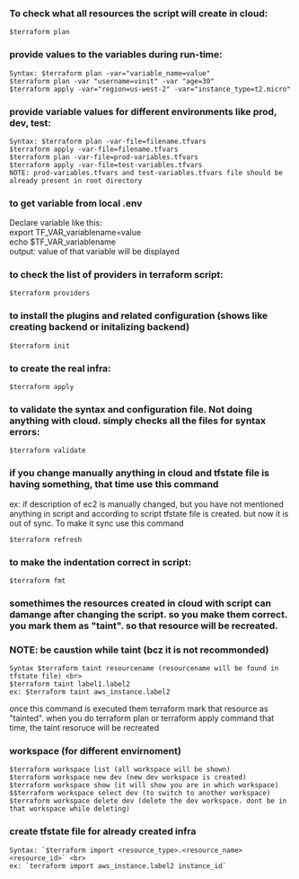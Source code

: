 ### To check what all resources the script will create in cloud:
``` shell
$terraform plan
```

### provide values to the variables during run-time:
``` shell
Syntax: $terraform plan -var="variable_name=value"
$terraform plan -var "username=vinit" -var "age=30"
$terraform apply -var="region=us-west-2" -var="instance_type=t2.micro"
```

### provide variable values for different environments like prod, dev, test:
``` shell
Syntax: $terraform plan -var-file=filename.tfvars
$terraform apply -var-file=filename.tfvars
$terraform plan -var-file=prod-variables.tfvars
$terraform apply -var-file=test-variables.tfvars
NOTE: prod-variables.tfvars and test-variables.tfvars file should be already present in root directory
```

### to get variable from local .env 
Declare variable like this: <br>
export TF_VAR_variablename=value <br>
echo $TF_VAR_variablename <br>
output: value of that variable will be displayed 

### to check the list of providers in terraform script:
``` shell
$terraform providers
```

### to install the plugins and related configuration (shows like creating backend or initalizing backend)
``` shell
$terraform init
```

### to create the real infra:
``` shell
$terraform apply
```

### to validate the syntax and configuration file. Not doing anything with cloud. simply checks all the files for syntax errors:
```shell
$terraform validate
```

### if you change manually anything in cloud and tfstate file is having something, that time use this command
ex: if description of ec2 is manually changed, but you have not mentioned anything in script and according to script tfstate file is created.
but now it is out of sync. To make it sync use this command <br>
``` shell
$terraform refresh
```

### to make the indentation correct in script:
``` shell
$terraform fmt
```

### somethimes the resources created in cloud with script can damange after changing the script. so you make them correct. you mark them as "taint". so that resource will be recreated.
### NOTE: be caustion while taint (bcz it is not recommonded)
``` shell
Syntax $terraform taint resourcename (resourcename will be found in tfstate file) <br>
$terraform taint label1.label2
ex: $terraform taint aws_instance.label2
```
once this command is executed them terraform mark that resource as "tainted". when you do terraform plan or terraform apply command that time, the taint resoruce will be recreated <br>

### workspace (for different envirnoment)
``` shell
$terraform workspace list (all workspace will be shown)
$terraform workspace new dev (new dev workspace is created)
$terraform workspace show (it will show you are in which workspace)
$$terraform workspace select dev (to switch to another workspace)
$terraform workspace delete dev (delete the dev workspace. dont be in that workspace while deleting)
```

### create tfstate file for already created infra
``` shell
Syntax: `$terraform import <resource_type>.<resource_name> <resource_id>` <br>
ex: `terraform import aws_instance.label2 instance_id`
```
